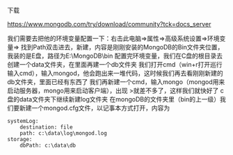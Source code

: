 下载

https://www.mongodb.com/try/download/community?tck=docs_server

我们需要去把他的环境变量配置一下：右击此电脑=>属性=>高级系统设置=>环境变量=>
找到Path双击进去，新建，内容是刚刚安装的MongoDB的Bin文件夹位置，我装的是E盘，路径为E:\MongoDB\bin
配置完环境变量，我们在C盘的根目录去创建一个data文件夹，在里面再建一个db文件夹
我们打开cmd（win+r打开巡行输入cmd），输入mongod，他会跑出来一堆代码，这时候我们再去看刚刚新建的db文件夹，里面已经有东西了
我们再新建一个cmd，输入mongo（mongod用来启动服务器，mongo用来启动客户端），出现 >就差不多了，这样我们就快好了
c盘的data文件夹下继续新建log文件夹
在mongoDB的文件夹里（bin的上一级）我们要新建一个mongod.cfg文件，以记事本方式打开，内容为

```
systemLog:
    destination: file
    path: c:\data\log\mongod.log
storage:
    dbPath: c:\data\db
```

